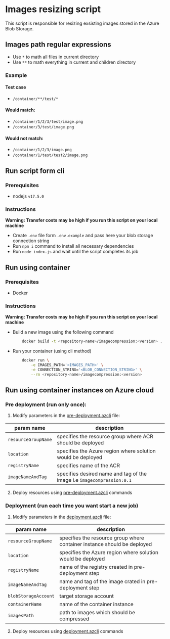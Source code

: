 # Images resizing script
This script is responsible for resizing exsisting images stored in the Azure Blob Storage.

## Images path regular expressions
 - Use `*` to math all files in current directory
 - Use `**` to math everything in current and children directory

### Example
#### Test case
 - `/container/**/test/*`  
#### Would match:
 - `/container/1/2/3/test/image.png`
 - `/container/3/test/image.png`
#### Would not match:
 - `/container/1/2/3/image.png` 
 - `/container/1/test/test2/image.png` 

## Run script form cli
### Prerequisites
 - nodejs `v17.5.0`
### Instructions
**Warning: Transfer costs may be high if you run this script on your local machine**
 - Create `.env` file form `.env.example` and pass here your blob storage connection string
 - Run `npm i` command to install all necessary dependencies
 - Run `node index.js` and wait until the script completes its job

## Run using container
### Prerequisites
 - Docker
### Instructions
**Warning: Transfer costs may be high if you run this script on your local machine**
 - Build a new image using the following command
    ```bash
        docker build -t <repository-name>/imagecompression:<version> .
    ```
 - Run your container (using cli method)
    ```bash
        docker run \
            -e IMAGES_PATH='<IMAGES_PATH>' \
            -e CONNECTION_STRING='<BLOB_CONNECTION_STRING>' \
            --rm <repository-name>/imagecompression:<version>
    ```

## Run using container instances on Azure cloud
### Pre deployment (run only once):
1. Modify parameters in the [pre-deployment.azcli](pre-deployment.azcli) file:  

| param name | description |
|-----|-----------|
| `resourceGroupName` | specifies the resource group where ACR should be deployed
| `location` | specifies the Azure region where solution would be deployed |
| `registryName` | specifies name of the ACR |
| `imageNameAndTag` | specifies desired name and tag of the image i.e `imagecompression:0.1` |

2. Deploy resources using [pre-deployment.azcli](pre-deployment.azcli) commands

### Deployment (run each time you want start a new job)
1.  Modify parameters in the [deployment.azcli](deployment.azcli) file:  

| param name | description |
|-|-|
| `resourceGroupName` | specifies the resource group where container instance should be deployed |
| `location` | specifies the Azure region where solution would be deployed |
| `registryName` | name of the registry created in pre-deployment step |
| `imageNameAndTag` | name and tag of the image crated in pre-deployment step |
| `blobStorageAccount` | target storage account |
| `containerName` | name of the container instance |
| `imagesPath` | path to images which should be compressed |

2. Deploy resources using [deployment.azcli](deployment.azcli) commands
